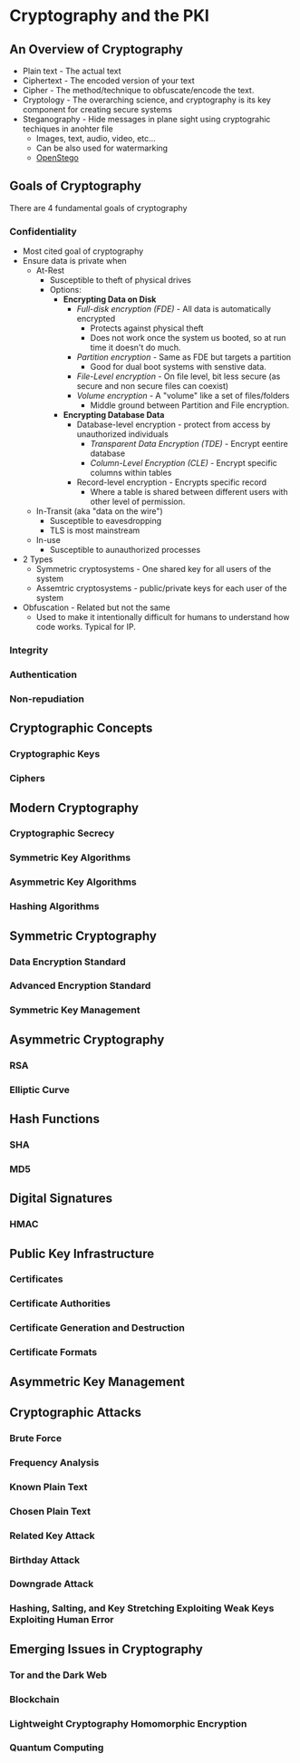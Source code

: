 # Cryptography and the PKI

## An Overview of Cryptography

* Plain text - The actual text
* Ciphertext - The encoded version of your text
* Cipher - The method/technique to obfuscate/encode the text.
* Cryptology -  The overarching science, and cryptography is its key component for creating secure systems
* Steganography - Hide messages in plane sight using cryptograhic techiques in anohter file
  * Images, text, audio, video, etc...
  * Can be also used for watermarking
  * [OpenStego](https://www.openstego.com/)

## Goals of Cryptography
There are 4 fundamental goals of cryptography

### Confidentiality
* Most cited goal of cryptography
* Ensure data is private when
  * At-Rest
    * Susceptible to theft of physical drives
    * Options:
      * **Encrypting Data on Disk**
        * *Full-disk encryption (FDE)* - All data is automatically encrypted
          * Protects against physical theft
          * Does not work once the system us booted, so at run time it doesn't do much.
        * *Partition encryption* - Same as FDE but targets a partition
          * Good for dual boot systems with senstive data.
        * *File-Level encryption* - On file level, bit less secure (as secure and non secure files can coexist)
        * *Volume encryption* - A "volume" like a set of files/folders
          * Middle ground between Partition and File encryption.
      * **Encrypting Database Data**
        * Database-level encryption - protect from access by unauthorized individuals
          * *Transparent Data Encryption (TDE)*  - Encrypt eentire database
          * *Column-Level Encryption (CLE)* - Encrypt specific columns within tables
        * Record-level encryption - Encrypts specific record
          * Where a table is shared between different users with other level of permission.
  * In-Transit (aka "data on the wire")
    * Susceptible to eavesdropping
    * TLS is most mainstream
  * In-use
    * Susceptible to aunauthorized processes
* 2 Types
  * Symmetric cryptosystems - One shared key for all users of the system
  * Assemtric cryptosystems - public/private keys for each user of the system
* Obfuscation - Related but not the same
  * Used to make it intentionally difficult for humans to understand how code works. Typical for IP.

### Integrity
### Authentication
### Non-repudiation
## Cryptographic Concepts
### Cryptographic Keys
### Ciphers
## Modern Cryptography
### Cryptographic Secrecy
### Symmetric Key Algorithms
### Asymmetric Key Algorithms
### Hashing Algorithms
## Symmetric Cryptography
### Data Encryption Standard
### Advanced Encryption Standard
### Symmetric Key Management
## Asymmetric Cryptography
### RSA
### Elliptic Curve
## Hash Functions
### SHA
### MD5
## Digital Signatures
### HMAC
## Public Key Infrastructure
### Certificates
### Certificate Authorities
### Certificate Generation and Destruction
### Certificate Formats
## Asymmetric Key Management
## Cryptographic Attacks
### Brute Force
### Frequency Analysis
### Known Plain Text
### Chosen Plain Text
### Related Key Attack
### Birthday Attack
### Downgrade Attack
### Hashing, Salting, and Key Stretching Exploiting Weak Keys Exploiting Human Error
## Emerging Issues in Cryptography
### Tor and the Dark Web
### Blockchain
### Lightweight Cryptography Homomorphic Encryption
### Quantum Computing
